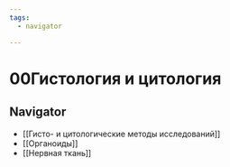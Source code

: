 ```yaml
---
tags:
  - navigator

---
```

# 00Гистология и цитология
## Navigator
- [[Гисто- и цитологические методы исследований]]
- [[Органоиды]]
- [[Нервная ткань]]